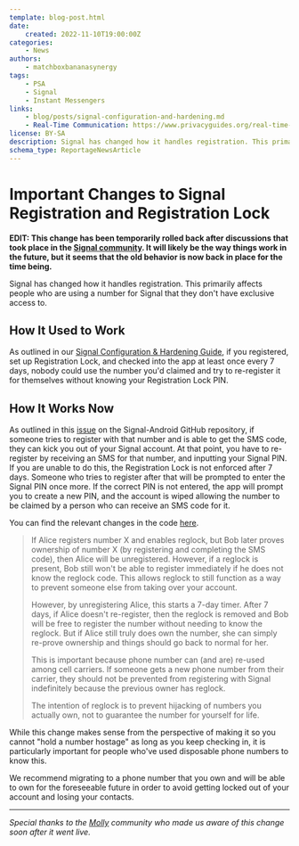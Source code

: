 ```yaml
---
template: blog-post.html
date:
    created: 2022-11-10T19:00:00Z
categories:
    - News
authors:
    - matchboxbananasynergy
tags:
    - PSA
    - Signal
    - Instant Messengers
links:
    - blog/posts/signal-configuration-and-hardening.md
    - Real-Time Communication: https://www.privacyguides.org/real-time-communication/
license: BY-SA
description: Signal has changed how it handles registration. This primarily affects people who are using a number for Signal that they don't have exclusive access to.
schema_type: ReportageNewsArticle
---
```

# Important Changes to Signal Registration and Registration Lock

**EDIT: This change has been temporarily rolled back after discussions that took place in the [Signal community](https://community.signalusers.org/t/phone-numbers-can-be-hogged-or-hijacked-permanently-using-registration-lock/6907/62). It will likely be the way things work in the future, but it seems that the old behavior is now back in place for the time being.**

Signal has changed how it handles registration. This primarily affects people who are using a number for Signal that they don't have exclusive access to.<!-- more -->

## How It Used to Work

As outlined in our [Signal Configuration & Hardening Guide](signal-configuration-and-hardening.md#signal-pin), if you registered, set up Registration Lock, and checked into the app at least once every 7 days, nobody could use the number you'd claimed and try to re-register it for themselves without knowing your Registration Lock PIN.

## How It Works Now

As outlined in this [issue](https://github.com/signalapp/Signal-Android/issues/12595#issuecomment-1310752097) on the Signal-Android GitHub repository, if someone tries to register with that number and is able to get the SMS code, they can kick you out of your Signal account. At that point, you have to re-register by receiving an SMS for that number, and inputting your Signal PIN. If you are unable to do this, the Registration Lock is not enforced after 7 days. Someone who tries to register after that will be prompted to enter the Signal PIN once more. If the correct PIN is not entered, the app will prompt you to create a new PIN, and the account is wiped allowing the number to be claimed by a person who can receive an SMS code for it.

You can find the relevant changes in the code [here](https://github.com/signalapp/Signal-Server/commit/80a3a8a43c8698be9f561a42762ffafe2db1409b#diff-c99f1a5184455de55e73623642ad010e2269a2d217a911e6bcf8f6bc8a79f6eaR484).

>If Alice registers number X and enables reglock, but Bob later proves ownership of number X (by registering and completing the SMS code), then Alice will be unregistered. However, if a reglock is present, Bob still won't be able to register immediately if he does not know the reglock code. This allows reglock to still function as a way to prevent someone else from taking over your account.
>
>However, by unregistering Alice, this starts a 7-day timer. After 7 days, if Alice doesn't re-register, then the reglock is removed and Bob will be free to register the number without needing to know the reglock. But if Alice still truly does own the number, she can simply re-prove ownership and things should go back to normal for her.
>
>This is important because phone number can (and are) re-used among cell carriers. If someone gets a new phone number from their carrier, they should not be prevented from registering with Signal indefinitely because the previous owner has reglock.
>
>The intention of reglock is to prevent hijacking of numbers you actually own, not to guarantee the number for yourself for life.

While this change makes sense from the perspective of making it so you cannot "hold a number hostage" as long as you keep checking in, it is particularly important for people who've used disposable phone numbers to know this.

We recommend migrating to a phone number that you own and will be able to own for the foreseeable future in order to avoid getting locked out of your account and losing your contacts.

---

*Special thanks to the [Molly](https://molly.im) community who made us aware of this change soon after it went live.*
